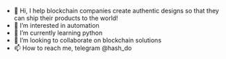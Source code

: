 - 👋 Hi, I help blockchain companies create authentic designs so that they can ship their products to the world!
- 👀 I’m interested in automation
- 🌱 I’m currently learning python
- 💞️ I’m looking to collaborate on blockchain solutions
- 📫 How to reach me, telegram @hash_do

<!---
docoined/docoined is a ✨ special ✨ repository because its `README.md` (this file) appears on your GitHub profile.
You can click the Preview link to take a look at your changes.
--->
